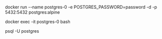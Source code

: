 docker run --name postgres-0 -e POSTGRES_PASSWORD=password -d -p 5432:5432 postgres:alpine

docker exec -it postgres-0 bash

psql -U postgres